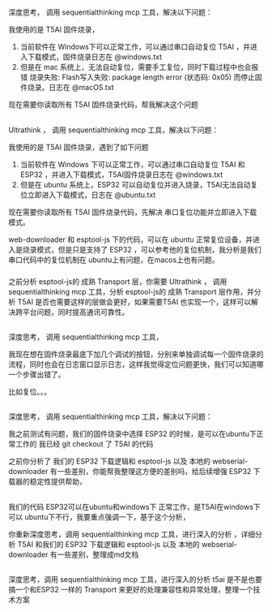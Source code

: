 ## 
深度思考， 调用 sequentialthinking mcp 工具，解决以下问题：

我使用的是 T5AI 固件烧录，

1. 当前软件在 Windows下可以正常工作，可以通过串口自动复位 T5AI ，并进入下载模式，固件烧录日志在 @windows.txt
2. 但是在 mac 系统上，无法自动复位，需要手工复位，同时下载过程中也会报错 烧录失败: Flash写入失败: package length error (状态码: 0x05) 而停止固件烧录。日志在 @macOS.txt 

现在需要你读取所有 T5AI 固件烧录代码，帮我解决这个问题


##
Ultrathink‌ ， 调用 sequentialthinking mcp 工具，解决以下问题：

我使用的是 T5AI 固件烧录，遇到了如下问题

1. 当前软件在 Windows 下可以正常工作，可以通过串口自动复位 T5AI 和 ESP32 ，并进入下载模式，T5AI固件烧录日志在 @windows.txt
2. 但是在 ubuntu 系统上，ESP32 可以自动复位并进入烧录，T5AI无法自动复位立即进入下载模式，日志在 @ubuntu.txt 

现在需要你读取所有 T5AI 固件烧录代码，先解决 串口复位功能并立即进入下载模式。

web-downloader 和 esptool-js 下的代码，可以在 ubuntu 正常复位设备，并进入是烧录模式，但是只是支持了 ESP32 ，可以参考他的复位机制，我分析是我们串口代码中的复位机制在 ubuntu上有问题，在macos上也有问题。


###
之前分析 esptool-js的 成熟 Transport 层，你需要 Ultrathink‌ ， 调用 sequentialthinking mcp 工具，分析 esptool-js的 成熟 Transport 层作用，并分析 T5AI 是否也需要这样的层做会更好，如果需要T5AI 也实现一个，这样可以解决跨平台问题，同时提高通讯可靠性。

## 
深度思考， 调用 sequentialthinking mcp 工具，

我现在想在固件烧录最底下加几个调试的按钮，分别来单独调试每一个固件烧录的流程，同时也会在日志窗口显示日志，这样我觉得定位问题更快，我们可以知道哪一个步骤出错了。

比如复位。。。


##
深度思考， 调用 sequentialthinking mcp 工具，解决以下问题：

我之前测试有问题，我们的固件烧录中选择 ESP32 的时候，是可以在ubuntu下正常工作的
我已经 git checkout 了 T5AI 的代码

之前你分析了 我们的 ESP32 下载逻辑和 esptool-js 以及 本地的 webserial-downloader 有一些差别，你能帮我整理这方便的差别吗，给后续增强 ESP32 下载器的稳定性提供帮助，


##

我们的代码 ESP32可以在ubuntu和windows下 正常工作，是T5AI在windows下可以 ubuntu下不行，我要重点强调一下，基于这个分析，

你重新深度思考，调用 sequentialthinking mcp 工具，进行深入的分析 ，详细分析 T5AI 和我们的 ESP32 下载逻辑和 esptool-js 以及 本地的 webserial-downloader 有一些差别，整理成md文档

##
深度思考，调用 sequentialthinking mcp 工具，进行深入的分析 t5ai 是不是也要搞一个和ESP32 一样的 Transport 来更好的处理兼容性和异常处理，整理一个技术方案
